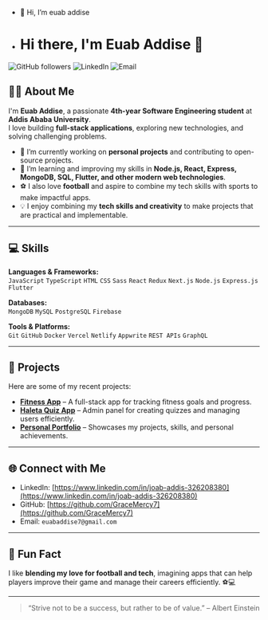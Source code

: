 - 👋 Hi, I’m  euab addise
- # Hi there, I'm Euab Addise 👋

![GitHub followers](https://img.shields.io/github/followers/GraceMercy7?label=Followers&style=social)
![LinkedIn](https://img.shields.io/badge/LinkedIn-EuabAddise-blue)
![Email](https://img.shields.io/badge/Email-euabaddise7@gmail.com-red)

## 👨‍💻 About Me
I'm **Euab Addise**, a passionate **4th-year Software Engineering student** at **Addis Ababa University**.  
I love building **full-stack applications**, exploring new technologies, and solving challenging problems.  

- 🔭 I’m currently working on **personal projects** and contributing to open-source projects.  
- 🌱 I’m learning and improving my skills in **Node.js, React, Express, MongoDB, SQL, Flutter, and other modern web technologies**.  
- ⚽ I also love **football** and aspire to combine my tech skills with sports to make impactful apps.  
- 💡 I enjoy combining my **tech skills and creativity** to make projects that are practical and implementable.  

---

## 💻 Skills

**Languages & Frameworks:**  
`JavaScript` `TypeScript` `HTML` `CSS` `Sass` `React` `Redux` `Next.js` `Node.js` `Express.js` `Flutter`  

**Databases:**  
`MongoDB` `MySQL` `PostgreSQL` `Firebase`  

**Tools & Platforms:**  
`Git` `GitHub` `Docker` `Vercel` `Netlify` `Appwrite` `REST APIs` `GraphQL`  

---

## 📂 Projects
Here are some of my recent projects:

- **[Fitness App](https://github.com/GraceMercy7/fitness-app)** – A full-stack app for tracking fitness goals and progress.  
- **[Haleta Quiz App](https://github.com/GraceMercy7/haleta-quiz-app)** – Admin panel for creating quizzes and managing users efficiently.  
- **[Personal Portfolio](https://github.com/GraceMercy7/portfolio)** – Showcases my projects, skills, and personal achievements.  

---

## 🌐 Connect with Me
- LinkedIn: [https://www.linkedin.com/in/joab-addis-326208380](https://www.linkedin.com/in/joab-addis-326208380)  
- GitHub: [https://github.com/GraceMercy7](https://github.com/GraceMercy7)  
- Email: `euabaddise7@gmail.com`  

---

## 🎯 Fun Fact
I like **blending my love for football and tech**, imagining apps that can help players improve their game and manage their careers efficiently. ⚽💻  

---

> “Strive not to be a success, but rather to be of value.” – Albert Einstein



<!---
GraceMercy7/GraceMercy7 is a ✨ special ✨ repository because its `README.md` (this file) appears on your GitHub profile.
You can click the Preview link to take a look at your changes.
--->
